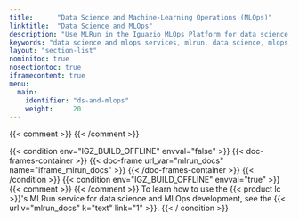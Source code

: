 ```yaml
---
title:      "Data Science and Machine-Learning Operations (MLOps)"
linktitle:  "Data Science and MLOps"
description: "Use MLRun in the Iguazio MLOps Platform for data science and MLOps development. (MLRun documentation)"
keywords: "data science and mlops services, mlrun, data science, mlops, machine-learning opeartions, machine learning, ML"
layout: "section-list"
nominitoc: true
nosectiontoc: true
iframecontent: true
menu:
  main:
    identifier: "ds-and-mlops"
    weight:     20
---
```

{{< comment >}}<!-- [TODO-SITE-RESTRUCT] NEW: Embedded MLRun documentation -->
{{< /comment >}}

{{< condition env="IGZ_BUILD_OFFLINE" envval="false" >}}
{{< doc-frames-container >}}
    <!-- Embedded MLRun Documentation -->
    {{< doc-frame url_var="mlrun_docs" name="iframe_mlrun_docs" >}}
{{< /doc-frames-container >}}
{{< /condition >}}
{{< condition env="IGZ_BUILD_OFFLINE" envval="true" >}}
{{< comment >}}<!-- [c-mlrund-doc-in-offline-build] [IntInfo] [InfraInfo]
  (sharonl) (25.1.21) To avoid a broken iframe in offline builds, it was
  decided, for now, to simply link to the MLRun docs in offline builds; (when
  the offline doc site is viewed without an internet connection, users won't be
  able to use the link, but they will be able to copy and save the URL (copy
  link location). Down the line, we can consider embedding or pulling the
  MLRun HTML or PDF static output in the doc site to include it also in offline
  builds, although this would require a sync solution for mlrun/mlrun updates.
-->
{{< /comment >}}
To learn how to use the {{< product lc >}}'s MLRun service for data science and MLOps development, see the {{< url v="mlrun_docs" k="text" link="1" >}}.
{{< / condition >}}

